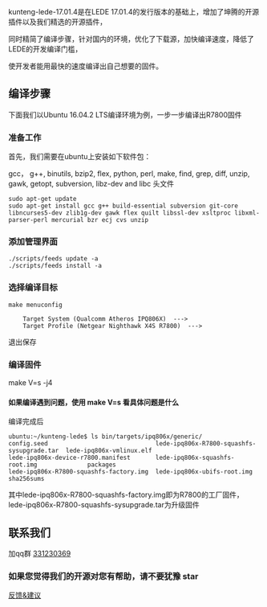 
kunteng-lede-17.01.4是在LEDE 17.01.4的发行版本的基础上，增加了坤腾的开源插件以及我们精选的开源插件，

同时精简了编译步骤，针对国内的环境，优化了下载源，加快编译速度，降低了LEDE的开发编译门槛，

使开发者能用最快的速度编译出自己想要的固件。

## 编译步骤

下面我们以Ubuntu 16.04.2 LTS编译环境为例，一步一步编译出R7800固件

### 准备工作

首先，我们需要在ubuntu上安装如下软件包：

gcc， g++, binutils, bzip2, flex, python, perl, make,
find, grep, diff, unzip, gawk, getopt, subversion, libz-dev and libc 头文件

```
sudo apt-get update
sudo apt-get install gcc g++ build-essential subversion git-core libncurses5-dev zlib1g-dev gawk flex quilt libssl-dev xsltproc libxml-parser-perl mercurial bzr ecj cvs unzip
```
### 添加管理界面

```
./scripts/feeds update -a
./scripts/feeds install -a

```
### 选择编译目标

```
make menuconfig

    Target System (Qualcomm Atheros IPQ806X)  --->                                                      
    Target Profile (Netgear Nighthawk X4S R7800)  --->   
```

退出保存

### 编译固件

make V=s -j4

#### 如果编译遇到问题，使用 make V=s 看具体问题是什么

编译完成后

```
ubuntu:~/kunteng-lede$ ls bin/targets/ipq806x/generic/
config.seed                              lede-ipq806x-R7800-squashfs-sysupgrade.tar  lede-ipq806x-vmlinux.elf
lede-ipq806x-device-r7800.manifest       lede-ipq806x-squashfs-root.img              packages
lede-ipq806x-R7800-squashfs-factory.img  lede-ipq806x-ubifs-root.img                 sha256sums

```
其中lede-ipq806x-R7800-squashfs-factory.img即为R7800的工厂固件， lede-ipq806x-R7800-squashfs-sysupgrade.tar为升级固件

## 联系我们

加qq群 [331230369](https://jq.qq.com/?_wv=1027&k=4ADDSev)



### 如果您觉得我们的开源对您有帮助，请不要犹豫 star

[反馈&建议](https://github.com/KunTengRom/kunteng-lede-17.01.4/issues/new)

